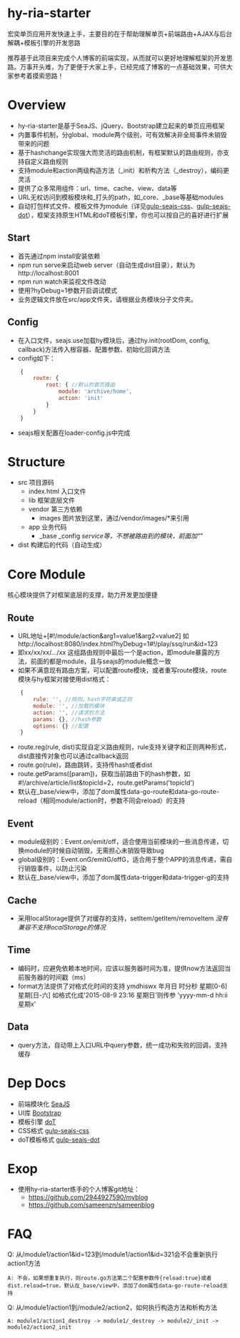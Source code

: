 # hy-ria-starter
宏奕单页应用开发快速上手，主要目的在于帮助理解单页+前端路由+AJAX与后台解耦+模板引擎的开发思路

推荐基于此项目来完成个人博客的前端实现，从而就可以更好地理解框架的开发思路。万事开头难，为了更便于大家上手，已经完成了博客的一点基础效果，可供大家参考着摸索思路！

# Overview
- hy-ria-starter是基于SeaJS、jQuery、Bootstrap建立起来的单页应用框架
- 内置事件机制，分global、module两个级别，可有效解决非全局事件未销毁带来的问题
- 基于hashchange实现强大而灵活的路由机制，有框架默认的路由规则，亦支持自定义路由规则
- 支持module和action两级构造方法（_init）和析构方法（_destroy），编码更灵活
- 提供了众多常用组件：url、time、cache、view、data等
- URL无权访问到模板模块和_打头的path，如_core、_base等基础modules
- 自动打包样式文件、模板文件为module（详见[gulp-seajs-css](https://github.com/homkai/gulp-seajs-css)、[gulp-seajs-dot](https://github.com/homkai/gulp-seajs-dot)），框架支持原生HTML和doT模板引擎，你也可以按自己的喜好进行扩展

## Start
- 首先通过npm install安装依赖
- npm run serve来启动web server（自动生成dist目录），默认为http://localhost:8001
- npm run watch来监视文件改动
- 使用?hyDebug=1参数开启调试模式
- 业务逻辑文件放在src/app文件夹，请根据业务模块分子文件夹。

## Config
- 在入口文件，seajs.use加载hy模块后，通过hy.init(rootDom, config, callback)方法传入根容器、配置参数、初始化回调方法
- config如下：
```JavaScript
    {
        route: {
            root: { //默认的首页路由
                module: 'archive/home',
                action: 'init'
            }
        }
    }
```
- seajs相关配置在loader-config.js中完成

# Structure
- src 项目源码
    - index.html 入口文件
    - lib 框架底层文件
    - vendor 第三方依赖
        - images 图片放到这里，通过/vendor/images/*来引用
    - app 业务代码
        - _base _config _service等，不想被路由到的模块，前面加“_”
- dist 构建后的代码（自动生成）

# Core Module
核心模块提供了对框架底层的支撑，助力开发更加便捷

## Route
- URL地址+[#!/module/action&arg1=value1&arg2=value2] 如http://localhost:8080/index.html?hyDebug=1#!/play/ssq/run&id=123
- 即xx/xx/xx/.../xx 这组路由规则中最后一个是action，即module暴露的方法，前面的都是module，且与seajs的module概念一致
- 如果不满意现有路由方案，可以配置route模块，或者重写route模块，route模块与hy框架对接使用dist格式：
```JavaScript
    {
        rule: '', //规则，hash字符串或正则
        module: '', //加载的模块
        action: '', //请求的方法
        params: {}, //hash参数
        options: {} //配置
    }
```
- route.reg(rule, dist)实现自定义路由规则，rule支持关键字和正则两种形式，dist直接传对象也可以通过callback返回
- route.go(rule)，路由跳转，支持传hash或者dist
- route.getParams([param])，获取当前路由下的hash参数，如#!/archive/article/list&topicId=2，route.getParams('topicId')
- 默认在_base/view中，添加了dom属性data-go-route和data-go-route-reload（相同module/action时，参数不同会reload）的支持

## Event
- module级别的：Event.on/emit/off，适合使用当前模块的一些消息传递，切换module的时候自动销毁，无需担心未销毁导致bug
- global级别的：Event.onG/emitG/offG，适合用于整个APP的消息传递，需自行销毁事件，以防止污染
- 默认在_base/view中，添加了dom属性data-trigger和data-trigger-g的支持

## Cache
- 采用localStorage提供了对缓存的支持，setItem/getItem/removeItem *没有兼容不支持localStorage的情况*

## Time
- 编码时，应避免依赖本地时间，应该以服务器时间为准，提供now方法返回当前服务器的时间戳（ms）
- format方法提供了对格式化时间的支持 ymdhiswx 年月日 时分秒 星期[0-6] 星期[日-六] 如格式化成'2015-08-9 23:16 星期日'则传参 'yyyy-mm-d hh:ii 星期x' 

## Data
- query方法，自动带上入口URL中query参数，统一成功和失败的回调，支持缓存

# Dep Docs
- 前端模块化 [SeaJS](http://seajs.org/)
- UI库 [Bootstrap](http://v3.bootcss.com/)
- 模板引擎 [doT](http://olado.github.io/doT/)
- CSS格式 [gulp-seajs-css](https://github.com/homkai/gulp-seajs-css)
- doT模板格式 [gulp-seajs-dot](https://github.com/homkai/gulp-seajs-dot)

# Exop
- 使用hy-ria-starter练手的个人博客git地址：
    - https://github.com/2944927590/myblog
    - https://github.com/sameenzn/sameenblog

# FAQ
Q: 从/module1/action1&id=123到/module1/action1&id=321会不会重新执行action1方法

```
A: 不会，如果想重复执行，则route.go方法第二个配置参数传{reload:true}或者dist.reload=true，默认在_base/view中，添加了dom属性data-go-route-reload支持
```

Q: 从/module1/action1到/module2/action2，如何执行构造方法和析构方法

```
A: module1/action1_destroy -> module1/_destroy -> module2/_init -> module2/action2_init
```
